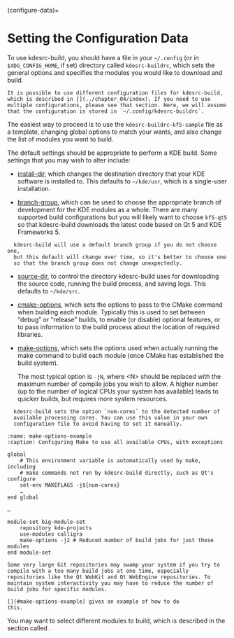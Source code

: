 (configure-data)=
# Setting the Configuration Data

To use kdesrc-build, you should have a file in your `~/.config` (or in
`$XDG_CONFIG_HOME`, if set) directory called `kdesrc-buildrc`, which
sets the general options and specifies the modules you would like to
download and build.

```{note}
It is possible to use different configuration files for kdesrc-build,
which is described in [](../chapter_04/index). If you need to use
multiple configurations, please see that section. Here, we will assume
that the configuration is stored in `~/.config/kdesrc-buildrc`.
```

The easiest way to proceed is to use the `kdesrc-buildrc-kf5-sample`
file as a template, changing global options to match your wants, and
also change the list of modules you want to build.

The default settings should be appropriate to perform a KDE build. Some
settings that you may wish to alter include:

- [install-dir](#conf-install-dir), which changes the destination
  directory that your KDE software is installed to. This defaults to
  `~/kde/usr`, which is a single-user installation.

- [branch-group](#conf-branch-group), which can be used to choose the
  appropriate branch of development for the KDE modules as a whole.
  There are many supported build configurations but you will likely want
  to choose `kf5-qt5` so that kdesrc-build downloads the latest code
  based on Qt 5 and KDE Frameworks 5.

```{tip}
  kdesrc-build will use a default branch group if you do not choose one,
  but this default will change over time, so it's better to choose one
  so that the branch group does not change unexpectedly.
```

- [source-dir](#conf-source-dir), to control the directory kdesrc-build
  uses for downloading the source code, running the build process, and
  saving logs. This defaults to `~/kde/src`.

- [cmake-options](#conf-cmake-options), which sets the options to pass
  to the CMake command when building each module. Typically this is used
  to set between “debug” or “release” builds, to enable (or disable)
  optional features, or to pass information to the build process about
  the location of required libraries.

- [make-options](#conf-make-options), which sets the options used when
  actually running the make command to build each module (once CMake has
  established the build system).

  The most typical option is `-jN`, where \<N\> should be replaced with
  the maximum number of compile jobs you wish to allow. A higher number
  (up to the number of logical CPUs your system has available) leads to
  quicker builds, but requires more system resources.

```{tip}
  kdesrc-build sets the option `num-cores` to the detected number of
  available processing cores. You can use this value in your own
  configuration file to avoid having to set it manually.
```

```{code-block}
:name: make-options-example
:caption: Configuring Make to use all available CPUs, with exceptions

global
    # This environment variable is automatically used by make, including
    # make commands not run by kdesrc-build directly, such as Qt's configure
    set-env MAKEFLAGS -j${num-cores}
    …
end global

…

module-set big-module-set
    repository kde-projects
    use-modules calligra
    make-options -j2 # Reduced number of build jobs for just these modules
end module-set
```

```{note}
Some very large Git repositories may swamp your system if you try to
compile with a too many build jobs at one time, especially
repositories like the Qt WebKit and Qt WebEngine repositories. To
maintain system interactivity you may have to reduce the number of
build jobs for specific modules.

[](#make-options-example) gives an example of how to do
this.
```

You may want to select different modules to build, which is described in
the section called [](#selecting-modules).
